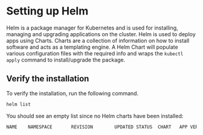 # Setting up Helm

Helm is a package manager for Kubernetes and is used for installing, managing and upgrading applications on the cluster.
Helm is used to deploy apps using Charts.
Charts are a collection of information on how to install software and acts as a templating engine.
A Helm Chart will populate various configuration files with the required info and wraps the `kubectl apply` command to install/upgrade the package.

## Verify the installation

To verify the installation, run the following command.

```bash
helm list
```

You should see an empty list since no Helm charts have been installed:

```bash
NAME    NAMESPACE       REVISION        UPDATED STATUS  CHART   APP VERSION
```
